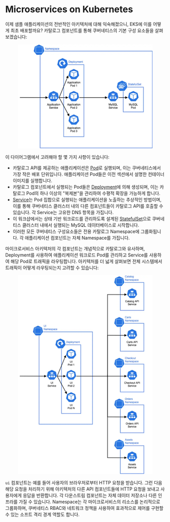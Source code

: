 # Microservices on Kubernetes

이제 샘플 애플리케이션의 전반적인 아키텍처에 대해 익숙해졌으니, EKS에 이를 어떻게 최초 배포할까요? 카탈로그 컴포넌트를 통해 쿠버네티스의 기본 구성 요소들을 살펴보겠습니다:

<figure><img src="../../.gitbook/assets/image (3) (1) (1) (1).png" alt=""><figcaption></figcaption></figure>

이 다이어그램에서 고려해야 할 몇 가지 사항이 있습니다:

* 카탈로그 API를 제공하는 애플리케이션은 [Pod](https://kubernetes.io/docs/concepts/workloads/pods/)로 실행되며, 이는 쿠버네티스에서 가장 작은 배포 단위입니다. 애플리케이션 Pod들은 이전 섹션에서 설명한 컨테이너 이미지를 실행합니다.&#x20;
* 카탈로그 컴포넌트에서 실행되는 Pod들은 [Deployment](https://kubernetes.io/docs/concepts/workloads/controllers/deployment/)에 의해 생성되며, 이는 카탈로그 Pod의 하나 이상의 "복제본"을 관리하여 수평적 확장을 가능하게 합니다.&#x20;
* [Service](https://kubernetes.io/docs/concepts/services-networking/service/)는 Pod 집합으로 실행되는 애플리케이션을 노출하는 추상적인 방법이며, 이를 통해 쿠버네티스 클러스터 내의 다른 컴포넌트들이 카탈로그 API를 호출할 수 있습니다. 각 Service는 고유한 DNS 항목을 가집니다.&#x20;
* 이 워크샵에서는 상태 기반 워크로드를 관리하도록 설계된 [StatefulSet](https://kubernetes.io/docs/concepts/workloads/controllers/statefulset/)으로 쿠버네티스 클러스터 내에서 실행되는 MySQL 데이터베이스로 시작합니다.&#x20;
* 이러한 모든 쿠버네티스 구성요소들은 전용 카탈로그 Namespace에 그룹화됩니다. 각 애플리케이션 컴포넌트는 자체 Namespace를 가집니다.

마이크로서비스 아키텍처의 각 컴포넌트는 개념적으로 카탈로그와 유사하며, Deployment를 사용하여 애플리케이션 워크로드 Pod를 관리하고 Service를 사용하여 해당 Pod로 트래픽을 라우팅합니다. 아키텍처를 더 넓게 살펴보면 전체 시스템에서 트래픽이 어떻게 라우팅되는지 고려할 수 있습니다:

<figure><img src="../../.gitbook/assets/image (4) (1) (1) (1).png" alt=""><figcaption></figcaption></figure>

`ui` 컴포넌트는 예를 들어 사용자의 브라우저로부터 HTTP 요청을 받습니다. 그런 다음 해당 요청을 처리하기 위해 아키텍처의 다른 API 컴포넌트들에 HTTP 요청을 보내고 사용자에게 응답을 반환합니다. 각 다운스트림 컴포넌트는 자체 데이터 저장소나 다른 인프라를 가질 수 있습니다. Namespace는 각 마이크로서비스의 리소스를 논리적으로 그룹화하며, 쿠버네티스 RBAC와 네트워크 정책을 사용하여 효과적으로 제어를 구현할 수 있는 소프트 격리 경계 역할도 합니다.

